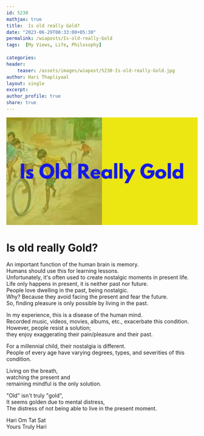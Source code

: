 ```yaml
---    
id: 5230
mathjax: true    
title:  Is old really Gold?      
date: "2023-06-29T08:33:00+05:30"    
permalink: /wiaposts/Is-old-really-Gold   
tags:  [My Views, Life, Philosophy]     
    
categories:    
header:    
    teaser: /assets/images/wiapost/5230-Is-old-really-Gold.jpg    
author: Hari Thapliyaal    
layout: single    
excerpt:    
author_profile: true    
share: true    
---    
```

    
![Is Old Really Gold](/assets/images/wiapost/5230-Is-old-really-Gold.jpg)    
   
# Is old really Gold?   
   
An important function of the human brain is memory.    
Humans should use this for learning lessons.    
Unfortunately, it's often used to create nostalgic moments in present life.    
Life only happens in present, it is neither past nor future.    
People love dwelling in the past, being nostalgic.    
Why? Because they avoid facing the present and fear the future.    
So, finding pleasure is only possible by living in the past.    
    
In my experience, this is a disease of the human mind.    
Recorded music, videos, movies, albums, etc., exacerbate this condition.    
However, people resist a solution;     
they enjoy exaggerating their pain/pleasure and their past.    
    
For a millennial child, their nostalgia is different.    
People of every age have varying degrees, types, and severities of this condition.    
    
Living on the breath,     
watching the present and     
remaining mindful is the only solution.    
    
"Old" isn't truly "gold",    
It seems golden due to mental distress,    
The distress of not being able to live in the present moment.    
    
    
Hari Om Tat Sat    
Yours Truly Hari